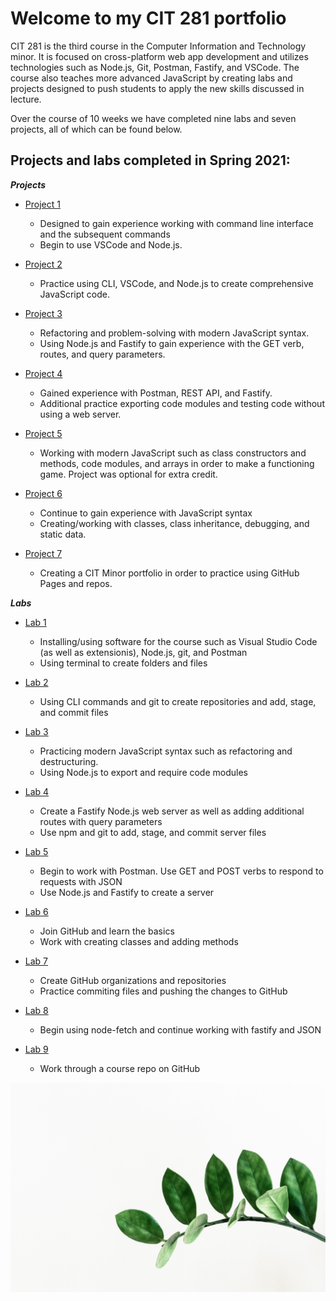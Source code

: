 # Welcome to my CIT 281 portfolio

CIT 281 is the third course in the Computer Information and Technology minor. It is focused on cross-platform web app development and utilizes technologies such as Node.js, Git, Postman, Fastify, and VSCode. The course also teaches more advanced JavaScript by creating labs and projects designed to push students to apply the new skills discussed in lecture. 

Over the course of 10 weeks we have completed nine labs and seven projects, all of which can be found below.

## Projects and labs completed in Spring 2021:

**_Projects_**
- [Project 1](https://nataleeirwin.github.io/cit281-p1/)
    * Designed to gain experience working with command line interface and the subsequent commands 
    * Begin to use VSCode and Node.js.

- [Project 2](https://nataleeirwin.github.io/cit281-p2/)
    * Practice using CLI, VSCode, and Node.js to create comprehensive JavaScript code. 
 
- [Project 3](https://nataleeirwin.github.io/cit281-p3/)
    * Refactoring and problem-solving with modern JavaScript syntax.
    * Using Node.js and Fastify to gain experience with the GET verb, routes, and query parameters.
     
- [Project 4](https://nataleeirwin.github.io/cit281-p4/)
    * Gained experience with Postman, REST API, and Fastify.
    * Additional practice exporting code modules and testing code without using a web server.
     
- [Project 5](https://nataleeirwin.github.io/cit281-p5/)
    * Working with modern JavaScript such as class constructors and methods, code modules, and arrays in order to make a functioning game. Project was optional for extra credit.

- [Project 6](https://nataleeirwin.github.io/cit281-p6/)
    * Continue to gain experience with JavaScript syntax
    * Creating/working with classes, class inheritance, debugging, and static data.
     
- [Project 7](https://nataleeirwin.github.io/cit281-p7/)
    * Creating a CIT Minor portfolio in order to practice using GitHub Pages and repos.


**_Labs_**
- [Lab 1]()
    * Installing/using software for the course such as Visual Studio Code (as well as extensionis), Node.js, git, and Postman
    * Using terminal to create folders and files

- [Lab 2]()
    * Using CLI commands and git to create repositories and add, stage, and commit files      
    
- [Lab 3]()
    * Practicing modern JavaScript syntax such as refactoring and destructuring. 
    * Using Node.js to export and require code modules

- [Lab 4]()
    * Create a Fastify Node.js web server as well as adding additional routes with query parameters
    * Use npm and git to add, stage, and commit server files
    
- [Lab 5]()
    * Begin to work with Postman. Use GET and POST verbs to respond to requests with JSON
    * Use Node.js and Fastify to create a server

- [Lab 6]()
    * Join GitHub and learn the basics
    * Work with creating classes and adding methods

- [Lab 7]()
    * Create GitHub organizations and repositories
    * Practice commiting files and pushing the changes to GitHub
    
- [Lab 8]()
    * Begin using node-fetch and continue working with fastify and JSON
    
- [Lab 9]()
    * Work through a course repo on GitHub
    
![Background Image](https://github.com/nataleeirwin/nataleeirwin.github.io/blob/main/backgroundImage.jpg)

